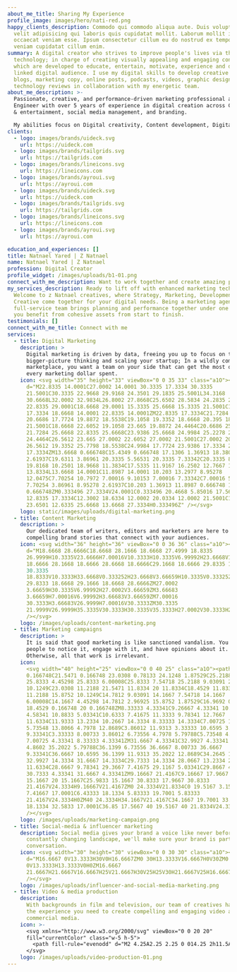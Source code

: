 ```yaml
---
about_me_title: Sharing My Experience
profile_image: images/hero/nati-red.png
happy_clients_description: Commodo qui commodo aliqua aute. Duis voluptate anim
  velit adipisicing qui laboris quis cupidatat mollit. Laborum mollit irure
  occaecat veniam esse. Ipsum consectetur cillum eu do nostrud ex tempor duis et
  veniam cupidatat cillum enim.
summary: A digital creator who strives to improve people's lives via the use of
  technology; in charge of creating visually appealing and engaging content
  which are developed to educate, entertain, motivate, experience and delight a
  linked digital audience. I use my digital skills to develop creative content,
  blogs, marketing copy, online posts, podcasts, videos, graphic designs, and
  technology reviews in collaboration with my energetic team.
about_me_description: >-
  Passionate, creative, and performance-driven marketing professional and Civil
  Engineer with over 5 years of experience in digital creation across CPG, media
  & entertainment, social media management, and branding.

  My abilities focus on Digital creativity, Content development, Digital marketing, and brand management. Aside from my career, finding something new to learn and enjoy is essential to me, whether it’s a challenging workout routine, making YouTube videos, or Disk Jockeying; my experiences help me in developing and nurturing my strength in the digital world and creativity. My ability to understand technology is continually evolving and this changing environment is what keeps me motivated.
clients:
  - logo: images/brands/uideck.svg
    url: https://uideck.com
  - logo: images/brands/tailgrids.svg
    url: https://tailgrids.com
  - logo: images/brands/lineicons.svg
    url: https://lineicons.com
  - logo: images/brands/ayroui.svg
    url: https://ayroui.com
  - logo: images/brands/uideck.svg
    url: https://uideck.com
  - logo: images/brands/tailgrids.svg
    url: https://tailgrids.com
  - logo: images/brands/lineicons.svg
    url: https://lineicons.com
  - logo: images/brands/ayroui.svg
    url: https://ayroui.com

education_and_experiences: []
title: Natnael Yared | Z Natnael
name: Natnael Yared | Z Natnael
profession: Digital Creator
profile_widget: /images/uploads/b1-01.png
connect_with_me_description: Want to work together and create amazing products with me?
my_services_description: Ready to lift off with enhanced marketing techniques?
  Welcome to z Natnael creatives, where Strategy, Marketing, Development, and
  Creative come together for your digital needs. Being a marketing agency, our
  full-service team brings planning and performance together under one roof; so,
  you benefit from cohesive assets from start to finish.
testimonials: []
connect_with_me_title: Connect with me
services:
  - title: Digital Marketing
    description: >
      Digital marketing is driven by data, freeing you up to focus on the
      bigger-picture thinking and scaling your startup; In a wildly competitive
      marketplace, you want a team on your side that can get the most out of
      every marketing dollar spent.
    icon: <svg width="35" height="33" viewBox="0 0 35 33" class="a1O"><path
      d="M22.8335 14.0001C27.0002 14.0001 30.3335 17.3334 30.3335
      21.5001C30.3335 22.9668 29.9168 24.3501 29.1835 25.5001L34.3168
      30.6668L32.0002 32.9834L26.8002 27.8668C25.6502 28.5834 24.2835 29.0001
      22.8335 29.0001C18.6668 29.0001 15.3335 25.6668 15.3335 21.5001C15.3335
      17.3334 18.6668 14.0001 22.8335 14.0001ZM22.8335 17.3334C21.7284 17.3334
      20.6686 17.7724 19.8872 18.5538C19.1058 19.3352 18.6668 20.395 18.6668
      21.5001C18.6668 22.6052 19.1058 23.665 19.8872 24.4464C20.6686 25.2278
      21.7284 25.6668 22.8335 25.6668C23.9386 25.6668 24.9984 25.2278 25.7798
      24.4464C26.5612 23.665 27.0002 22.6052 27.0002 21.5001C27.0002 20.395
      26.5612 19.3352 25.7798 18.5538C24.9984 17.7724 23.9386 17.3334 22.8335
      17.3334ZM13.6668 0.666748C15.4349 0.666748 17.1306 1.36913 18.3809
      2.61937C19.6311 3.86961 20.3335 5.56531 20.3335 7.33342C20.3335 8.85008
      19.8168 10.2501 18.9668 11.3834C17.5335 11.9167 16.2502 12.7667 15.1835
      13.8334L13.6668 14.0001C11.8987 14.0001 10.203 13.2977 8.95278
      12.0475C7.70254 10.7972 7.00016 9.10153 7.00016 7.33342C7.00016 5.56531
      7.70254 3.86961 8.95278 2.61937C10.203 1.36913 11.8987 0.666748 13.6668
      0.666748ZM0.333496 27.3334V24.0001C0.333496 20.4668 5.85016 17.5667
      12.8335 17.3334C12.3002 18.6334 12.0002 20.0334 12.0002 21.5001C12.0002
      23.6501 12.6335 25.6668 13.6668 27.3334H0.333496Z" /></svg>
    logo: static/images/uploads/digital-marketing.png
  - title: Content Marketing
    description: >
      Our dedicated team of writers, editors and marketers are here to create
      compelling brand stories that connect with your audiences.
    icon: <svg width="36" height="36" viewBox="0 0 36 36" class="a1O"><path
      d="M18.6668 28.6666C18.6668 28.1666 18.6668 27.4999 18.8335
      26.9999H10.3335V23.6666H7.00016V10.3333H10.3335V6.99992H23.6668V10.3333H27.0002V18.8333C27.5002
      18.6666 28.1668 18.6666 28.6668 18.6666C29.1668 18.6666 29.8335 18.6666
      30.3335
      18.8333V10.3333H33.6668V0.333252H23.6668V3.66659H10.3335V0.333252H0.333496V10.3333H3.66683V23.6666H0.333496V33.6666H10.3335V30.3333H18.8335C18.6668
      29.8333 18.6668 29.1666 18.6668 28.6666ZM27.0002
      3.66659H30.3335V6.99992H27.0002V3.66659ZM3.66683
      3.66659H7.00016V6.99992H3.66683V3.66659ZM7.00016
      30.3333H3.66683V26.9999H7.00016V30.3333ZM30.3335
      21.9999V26.9999H35.3335V30.3333H30.3335V35.3333H27.0002V30.3333H22.0002V26.9999H27.0002V21.9999H30.3335Z"
      /></svg>
    logo: /images/uploads/content-marketing.png
  - title: Marketing campaigns
    description: >
      It is said that good marketing is like sanctioned vandalism. You want
      people to notice it, engage with it, and have opinions about it.
      Otherwise, all that work is irrelevant.
    icon:
      <svg width="40" height="25" viewBox="0 0 40 25" class="a1O"><path d="M20
      0.166748C21.5471 0.166748 23.0308 0.78133 24.1248 1.87529C25.2188 2.96925
      25.8333 4.45298 25.8333 6.00008C25.8333 7.54718 25.2188 9.03091 24.1248
      10.1249C23.0308 11.2188 21.5471 11.8334 20 11.8334C18.4529 11.8334 16.9692
      11.2188 15.8752 10.1249C14.7812 9.03091 14.1667 7.54718 14.1667
      6.00008C14.1667 4.45298 14.7812 2.96925 15.8752 1.87529C16.9692 0.78133
      18.4529 0.166748 20 0.166748ZM8.33333 4.33341C9.26667 4.33341 10.1333
      4.58341 10.8833 5.03341C10.6333 7.41675 11.3333 9.78341 12.7667
      11.6334C11.9333 13.2334 10.2667 14.3334 8.33333 14.3334C7.00725 14.3334
      5.73548 13.8066 4.7978 12.8689C3.86012 11.9313 3.33333 10.6595 3.33333
      9.33341C3.33333 8.00733 3.86012 6.73556 4.7978 5.79788C5.73548 4.8602
      7.00725 4.33341 8.33333 4.33341ZM31.6667 4.33341C32.9927 4.33341 34.2645
      4.8602 35.2022 5.79788C36.1399 6.73556 36.6667 8.00733 36.6667
      9.33341C36.6667 10.6595 36.1399 11.9313 35.2022 12.8689C34.2645 13.8066
      32.9927 14.3334 31.6667 14.3334C29.7333 14.3334 28.0667 13.2334 27.2333
      11.6334C28.6667 9.78341 29.3667 7.41675 29.1167 5.03341C29.8667 4.58341
      30.7333 4.33341 31.6667 4.33341ZM9.16667 21.4167C9.16667 17.9667 14.0167
      15.1667 20 15.1667C25.9833 15.1667 30.8333 17.9667 30.8333
      21.4167V24.3334H9.16667V21.4167ZM0 24.3334V21.8334C0 19.5167 3.15 17.5667
      7.41667 17.0001C6.43333 18.1334 5.83333 19.7001 5.83333
      21.4167V24.3334H0ZM40 24.3334H34.1667V21.4167C34.1667 19.7001 33.5667
      18.1334 32.5833 17.0001C36.85 17.5667 40 19.5167 40 21.8334V24.3334Z"
      /></svg>
    logo: /images/uploads/marketing-campaign.png
  - title: Social-media & influencer marketing
    description: Social media gives your brand a voice like never before. In a
      constantly changing landscape, we'll make sure your brand is part of the
      conversation.
    icon: <svg width="30" height="30" viewBox="0 0 30 30" class="a1O"><path
      d="M16.6667 0V13.3333H30V0H16.6667ZM0 30H13.3333V16.6667H0V30ZM0
      0V13.3333H13.3333V0H0ZM16.6667
      21.6667H21.6667V16.6667H25V21.6667H30V25H25V30H21.6667V25H16.6667V21.6667Z"
      /></svg>
    logo: /images/uploads/influencer-and-social-media-marketing.png
  - title: Video & media production
    description:
      With backgrounds in film and television, our team of creatives has
      the experience you need to create compelling and engaging video and
      commercial media.
    icon: >-
      <svg xmlns="http://www.w3.org/2000/svg" viewBox="0 0 20 20"
      fill="currentColor" class="w-5 h-5">
        <path fill-rule="evenodd" d="M2 4.25A2.25 2.25 0 014.25 2h11.5A2.25 2.25 0 0118 4.25v8.5A2.25 2.25 0 0115.75 15h-3.105a3.501 3.501 0 001.1 1.677A.75.75 0 0113.26 18H6.74a.75.75 0 01-.484-1.323A3.501 3.501 0 007.355 15H4.25A2.25 2.25 0 012 12.75v-8.5zm1.5 0a.75.75 0 01.75-.75h11.5a.75.75 0 01.75.75v7.5a.75.75 0 01-.75.75H4.25a.75.75 0 01-.75-.75v-7.5z" clip-rule="evenodd" />
      </svg>
    logo: /images/uploads/video-production-01.png
---
```

